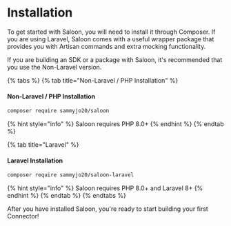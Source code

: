 # Installation

To get started with Saloon, you will need to install it through Composer. If you are using Laravel, Saloon comes with a useful wrapper package that provides you with Artisan commands and extra mocking functionality.

If you are building an SDK or a package with Saloon, it's recommended that you use the Non-Laravel version.

{% tabs %}
{% tab title="Non-Laravel / PHP Installation" %}
#### Non-Laravel / PHP Installation

```bash
composer require sammyjo20/saloon
```

{% hint style="info" %}
Saloon requires PHP 8.0+
{% endhint %}
{% endtab %}

{% tab title="Laravel" %}
#### Laravel Installation

```bash
composer require sammyjo20/saloon-laravel
```

{% hint style="info" %}
Saloon requires PHP 8.0+ and Laravel 8+
{% endhint %}
{% endtab %}
{% endtabs %}

After you have installed Saloon, you're ready to start building your first Connector!
